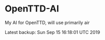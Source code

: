 # OpenTTD-AI
My AI for OpenTTD, will use primarily air

Latest backup: Sun Sep 15 16:18:01 UTC 2019
